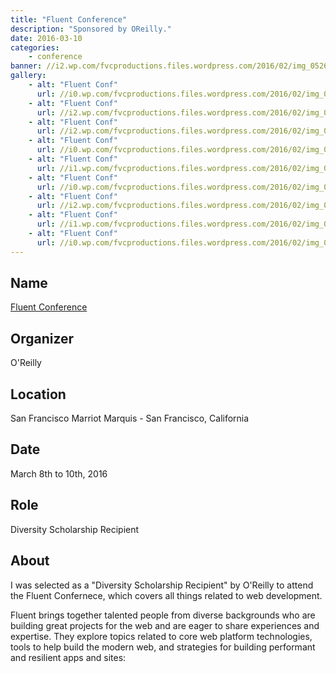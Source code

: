 ```yaml
---
title: "Fluent Conference"
description: "Sponsored by OReilly."
date: 2016-03-10
categories:
    - conference
banner: //i2.wp.com/fvcproductions.files.wordpress.com/2016/02/img_0526.jpg
gallery:
    - alt: "Fluent Conf"
      url: //i0.wp.com/fvcproductions.files.wordpress.com/2016/02/img_0510.jpg
    - alt: "Fluent Conf"
      url: //i2.wp.com/fvcproductions.files.wordpress.com/2016/02/img_0491.jpg
    - alt: "Fluent Conf"
      url: //i2.wp.com/fvcproductions.files.wordpress.com/2016/02/img_0484.jpg
    - alt: "Fluent Conf"
      url: //i0.wp.com/fvcproductions.files.wordpress.com/2016/02/img_0520.jpg
    - alt: "Fluent Conf"
      url: //i1.wp.com/fvcproductions.files.wordpress.com/2016/02/img_0556.jpg
    - alt: "Fluent Conf"
      url: //i0.wp.com/fvcproductions.files.wordpress.com/2016/02/img_0527.jpg
    - alt: "Fluent Conf"
      url: //i2.wp.com/fvcproductions.files.wordpress.com/2016/02/img_0526.jpg
    - alt: "Fluent Conf"
      url: //i1.wp.com/fvcproductions.files.wordpress.com/2016/02/img_0502.jpg
    - alt: "Fluent Conf"
      url: //i0.wp.com/fvcproductions.files.wordpress.com/2016/02/img_0527.jpg
---
```


## Name

<a title="Fluent Conference" href="//conferences.oreilly.com/fluent/javascript-html-us/" target="_blank" rel="noopener">Fluent Conference</a>

## Organizer

O'Reilly

## Location

San Francisco Marriot Marquis - San Francisco, California

## Date

March 8th to 10th, 2016

## Role

Diversity Scholarship Recipient

## About

I was selected as a "Diversity Scholarship Recipient" by O'Reilly to attend the Fluent Confernece, which covers all things related to web development.

Fluent brings together talented people from diverse backgrounds who are building great projects for the web and are eager to share experiences and expertise. They explore topics related to core web platform technologies, tools to help build the modern web, and strategies for building performant and resilient apps and sites:
